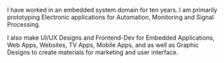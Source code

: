 I have worked in an embedded system domain for ten years. I am primarily prototyping Electronic applications for Automation, Monitoring and Signal Processing.

I also make UI/UX Designs and Frontend-Dev for Embedded Applications, Web Apps, Websites, TV Apps, Mobile Apps, and as well as Graphic Designs to create materials for marketing and user interface.